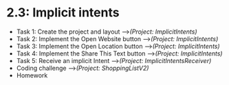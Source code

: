 # 2.3: Implicit intents

* Task 1: Create the project and layout -->*(Project: ImplicitIntents)*
* Task 2: Implement the Open Website button -->*(Project: ImplicitIntents)*
* Task 3: Implement the Open Location button -->*(Project: ImplicitIntents)*
* Task 4: Implement the Share This Text button -->*(Project: ImplicitIntents)*
* Task 5: Receive an implicit Intent -->*(Project: ImplicitIntentsReceiver)*
* Coding challenge -->*(Project: ShoppingListV2)*
* Homework
